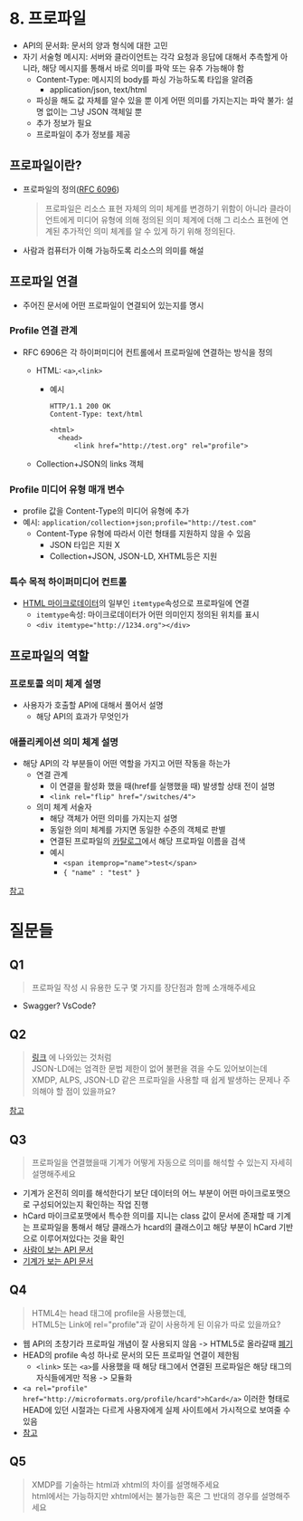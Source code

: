 # 8. 프로파일

- API의 문서화: 문서의 양과 형식에 대한 고민
- 자기 서술형 메시지: 서버와 클라이언트는 각각 요청과 응답에 대해서 추측할게 아니라, 해당 메시지를 통해서 바로 의미를 파악 또는 유추 가능해야 함
  - Content-Type: 메시지의 body를 파싱 가능하도록 타입을 알려줌
    - application/json, text/html
  - 파싱을 해도 값 자체를 알수 있을 뿐 이게 어떤 의미를 가지는지는 파악 불가: 설명 없이는 그냥 JSON 객체일 뿐
  - 추가 정보가 필요
  - 프로파일이 추가 정보를 제공

## 프로파일이란?

- 프로파일의 정의([RFC 6096](https://datatracker.ietf.org/doc/html/rfc6906))
  > 프로파일은 리소스 표현 자체의 의미 체계를 변경하기 위함이 아니라 클라이언트에게 미디어 유형에 의해 정의된 의미 체계에 더해 그 리소스 표현에 연계된 추가적인 의미 체계를 알 수 있게 하기 위해 정의된다.
- 사람과 컴퓨터가 이해 가능하도록 리소스의 의미를 해설

## 프로파일 연결

- 주어진 문서에 어떤 프로파일이 연결되어 있는지를 명시

### Profile 연결 관계

- RFC 6906은 각 하이퍼미디어 컨트롤에서 프로파일에 연결하는 방식을 정의

  - HTML: `<a>`,`<link>`

    - 예시

      ```
      HTTP/1.1 200 OK
      Content-Type: text/html

      <html>
      	<head>
      		<link href="http://test.org" rel="profile">
      ```

  - Collection+JSON의 links 객체

### Profile 미디어 유형 매개 변수

- profile 값을 Content-Type의 미디어 유형에 추가
- 예시: `application/collection+json;profile="http://test.com"`
  - Content-Type 유형에 따라서 이런 형태를 지원하지 않을 수 있음
    - JSON 타입은 지원 X
    - Collection+JSON, JSON-LD, XHTML등은 지원

### 특수 목적 하이퍼미디어 컨트롤

- [HTML 마이크로데이터](../07-1/README.md#3-마이크로포맷-마이크로데이터)의 일부인 `itemtype`속성으로 프로파일에 연결
  - `itemtype`속성: 마이크로데이터가 어떤 의미인지 정의된 위치를 표시
  - `<div itemtype="http://1234.org"></div>`

## 프로파일의 역할

### 프로토콜 의미 체계 설명

- 사용자가 호출할 API에 대해서 풀어서 설명
  - 해당 API의 효과가 무엇인가

### 애플리케이션 의미 체계 설명

- 해당 API의 각 부분들이 어떤 역할을 가지고 어떤 작동을 하는가
  - 연결 관계
    - 이 연결을 활성화 했을 때(href를 실행했을 때) 발생할 상태 전이 설명
    - `<link rel="flip" href="/switches/4">`
  - 의미 체계 서술자
    - 해당 객체가 어떤 의미를 가지는지 설명
    - 동일한 의미 체계를 가지면 동일한 수준의 객체로 판별
    - 연결된 프로파일의 [카탈로그](https://microformats.org/profile/hcard)에서 해당 프로파일 이름을 검색
    - 예시
      - `<span itemprop="name">test</span>`
      - `{ "name" : "test" }`

[참고](https://www.w3.org/TR/html401/struct/global.html#h-7.4.4.3)

# 질문들

## Q1

> 프로파일 작성 시 유용한 도구 몇 가지를 장단점과 함께 소개해주세요

- Swagger? VsCode?

## Q2

> [링크](https://github.com/ahnlabcloudmatelabs/jsonld-helper-ts?tab=readme-ov-file#why-use-this-library) 에 나와있는 것처럼 <br>
> JSON-LD에는 엄격한 문법 제한이 없어 불편을 겪을 수도 있어보이는데 <br>
> XMDP, ALPS, JSON-LD 같은 프로파일을 사용할 때 쉽게 발생하는 문제나 주의해야 할 점이 있을까요?

[참고](https://egonw.github.io/cookbook-dev/content/recipes/interoperability/creating-minimal-metadata-profiles.html)

## Q3

> 프로파일을 연결했을때 기계가 어떻게 자동으로 의미를 해석할 수 있는지 자세히 설명해주세요

- 기계가 온전히 의미를 해석한다기 보단 데이터의 어느 부분이 어떤 마이크로포맷으로 구성되어있는지 확인하는 작업 진행
- hCard 마이크로포맷에서 특수한 의미를 지니는 class 값이 문서에 존재할 때 기계는 프로파일을 통해서 해당 클래스가 hcard의 클래스이고 해당 부분이 hCard 기반으로 이루어져있다는 것을 확인
- [사람이 보는 API 문서](https://microformats.org/wiki/hcard)
- [기계가 보는 API 문서](https://microformats.org/profile/hcard)

## Q4

> HTML4는 head 태그에 profile을 사용했는데, <br>
> HTML5는 Link에 rel="profile"과 같이 사용하게 된 이유가 따로 있을까요?

- 웹 API의 초창기라 프로파일 개념이 잘 사용되지 않음 -> HTML5로 올라갈때 [폐기](https://html.spec.whatwg.org/multipage/obsolete.html#attr-head-profile)
- HEAD의 profile 속성 하나로 문서의 모든 프로파일 연결이 제한됨
  - `<link>` 또는 `<a>`를 사용했을 때 해당 태그에서 연결된 프로파일은 해당 태그의 자식들에게만 적용 -> 모듈화
- `<a rel="profile" href="http://microformats.org/profile/hcard">hCard</a>` 이러한 형태로 HEAD에 있던 시절과는 다르게 사용자에게 실제 사이트에서 가시적으로 보여줄 수 있음
- [참고](https://microformats.org/wiki/rel-profile#advantages)

## Q5

> XMDP를 기술하는 html과 xhtml의 차이를 설명해주세요 <br>
> html에서는 가능하지만 xhtml에서는 불가능한 혹은 그 반대의 경우를 설명해주세요
